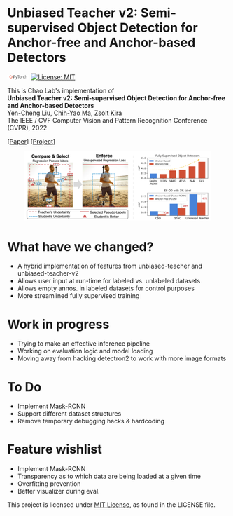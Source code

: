 # Unbiased Teacher v2: Semi-supervised Object Detection for Anchor-free and Anchor-based Detectors

<img src="teaser/pytorch-logo-dark.png" width="10%"> [![License: MIT](https://img.shields.io/badge/License-MIT-yellow.svg)](https://opensource.org/licenses/MIT)

This is Chao Lab's implementation of <br>
**Unbiased Teacher v2: Semi-supervised Object Detection for Anchor-free and Anchor-based Detectors**<br>
[Yen-Cheng Liu](https://ycliu93.github.io/), [Chih-Yao Ma](https://chihyaoma.github.io/), [Zsolt Kira](https://www.cc.gatech.edu/~zk15/)<br>
The IEEE / CVF Computer Vision and Pattern Recognition Conference (CVPR), 2022 <br>

[[Paper](https://openaccess.thecvf.com/content/CVPR2022/papers/Liu_Unbiased_Teacher_v2_Semi-Supervised_Object_Detection_for_Anchor-Free_and_Anchor-Based_CVPR_2022_paper.pdf)] [[Project](https://ycliu93.github.io/projects/unbiasedteacher2.html)]

<p align="center">
<img src="teaser/teaser_utv2.png" width="85%">
</p>

# What have we changed?
- A hybrid implementation of features from unbiased-teacher and unbiased-teacher-v2
- Allows user input at run-time for labeled vs. unlabeled datasets
- Allows empty annos. in labeled datasets for control purposes
- More streamlined fully supervised training

# Work in progress
- Trying to make an effective inference pipeline
- Working on evaluation logic and model loading
- Moving away from hacking detectron2 to work with more image formats

# To Do
- Implement Mask-RCNN
- Support different dataset structures
- Remove temporary debugging hacks & hardcoding

# Feature wishlist
- Implement Mask-RCNN
- Transparency as to which data are being loaded at a given time
- Overfitting prevention
- Better visualizer during eval.
  


This project is licensed under [MIT License](LICENSE), as found in the LICENSE file.
